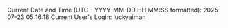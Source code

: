 Current Date and Time (UTC - YYYY-MM-DD HH:MM:SS formatted): 2025-07-23 05:16:18
Current User's Login: luckyaiman
